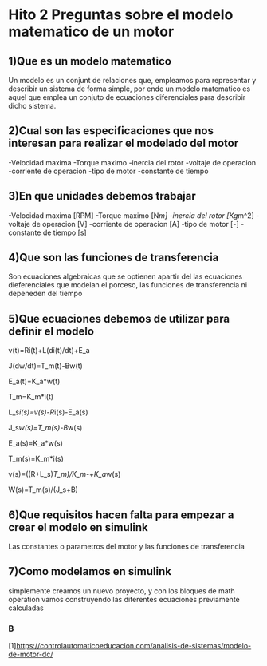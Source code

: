 
# Hito 2 Preguntas sobre el modelo matematico de un motor

## 1)Que es un modelo matematico 

Un modelo es un conjunt de relaciones que, empleamos para representar y describir un
sistema de forma simple, por ende un modelo matematico es aquel que emplea un conjuto 
de ecuaciones diferenciales para describir dicho sistema.

## 2)Cual son las especificaciones que nos interesan para realizar el modelado del motor
-Velocidad maxima
-Torque maximo
-inercia del rotor
-voltaje de operacion
-corriente de operacion
-tipo de motor
-constante de tiempo

## 3)En que unidades debemos trabajar
-Velocidad maxima [RPM] 
-Torque maximo [N*m]
-inercia del rotor [Kg*m^2]
-voltaje de operacion [V]
-corriente de operacion [A]
-tipo de motor [-]
-constante de tiempo [s]

## 4)Que son las funciones de transferencia 
Son ecuaciones algebraicas que se optienen apartir del las ecuaciones dieferenciales que 
modelan el porceso, las funciones de transferencia ni depeneden del tiempo

## 5)Que ecuaciones debemos de utilizar para definir el modelo

v(t)=Ri(t)+L(di(t)/dt)+E_a

J(dw/dt)=T_m(t)-Bw(t)

E_a(t)=K_a*w(t)

T_m=K_m*i(t)

L_s*i(s)=v(s)-R*i(s)-E_a(s)

J_s*w(s)=T_m(s)-B*w(s)

E_a(s)=K_a*w(s)

T_m(s)=K_m*i(s)

v(s)=((R+L_s)*T_m)/K_m-+K_a*w(s)

W(s)=T_m(s)/(J_s+B)

## 6)Que requisitos hacen falta para empezar a crear el modelo en simulink
Las constantes o parametros del motor y las funciones de transferencia

## 7)Como modelamos en simulink
simplemente creamos un nuevo proyecto, y con los bloques de math operation vamos
construyendo las diferentes ecuaciones previamente calculadas

### B
[1]https://controlautomaticoeducacion.com/analisis-de-sistemas/modelo-de-motor-dc/
